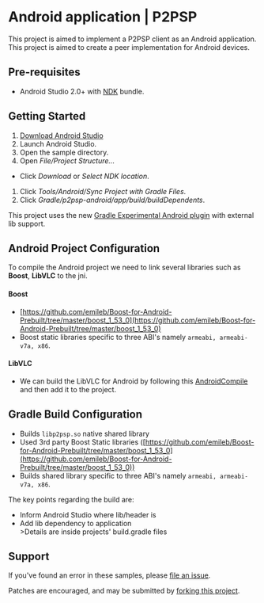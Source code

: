 Android application | P2PSP
========================
This project is aimed to implement a P2PSP client as an Android application. This project is aimed to create a peer implementation for Android devices.

Pre-requisites
-------------------
- Android Studio 2.0+ with [NDK](https://developer.android.com/ndk/) bundle.

Getting Started
---------------
1. [Download Android Studio](http://developer.android.com/sdk/index.html)
1. Launch Android Studio.
1. Open the sample directory.
1. Open *File/Project Structure...*
  - Click *Download* or *Select NDK location*.
1. Click *Tools/Android/Sync Project with Gradle Files*.
1. Click *Gradle/p2psp-android/app/build/buildDependents*.

This project uses the new [Gradle Experimental Android plugin](http://tools.android.com/tech-docs/new-build-system/gradle-experimental) with external lib support.

Android Project Configuration
-----------------------------------
 
To compile the Android project we need to link several libraries such as **Boost**, **LibVLC**  to the jni.

#### Boost

*   [https://github.com/emileb/Boost-for-Android-Prebuilt/tree/master/boost_1_53_0](https://github.com/emileb/Boost-for-Android-Prebuilt/tree/master/boost_1_53_0)
*    Boost static libraries specific to three ABI's namely `armeabi, armeabi-v7a, x86`.

#### LibVLC
*   We can build the LibVLC for Android by following this [AndroidCompile](https://wiki.videolan.org/AndroidCompile/) and then add it to the project.


Gradle Build Configuration
-----------------------------------
 
*    Builds `libp2psp.so`  native shared library
*    Used 3rd party Boost Static libraries ([https://github.com/emileb/Boost-for-Android-Prebuilt/tree/master/boost_1_53_0](https://github.com/emileb/Boost-for-Android-Prebuilt/tree/master/boost_1_53_0))
*    Builds shared library specific to three ABI's namely `armeabi, armeabi-v7a, x86`.

The key points regarding the build  are:
*    Inform Android Studio where lib/header is
*    Add lib dependency to application	
    >Details are inside projects' build.gradle files


Support
------------
If you've found an error in these samples, please [file an issue](https://github.com/cRAN-cg/Hello-libs-boost/issues/new).

Patches are encouraged, and may be submitted by [forking this project](https://github.com/P2PSP/p2psp-android/fork).


